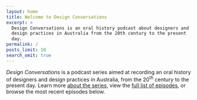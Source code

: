 ```yaml
---
layout: home
title: Welcome to Design Conversations
excerpt: >
  Design Conversations is an oral history podcast about designers and 
  design practices in Australia from the 20th century to the present 
  day.
permalink: /
posts_limit: 10
search_omit: true
---
```


*Design Conversations* is a podcast series aimed at recording an oral
history of designers and design practices in Australia, from the
20<sup>th</sup> century to the present day. Learn more [about the
series](/about/), view the [full list of episodes](/episodes/), or
browse the most recent episodes below.

